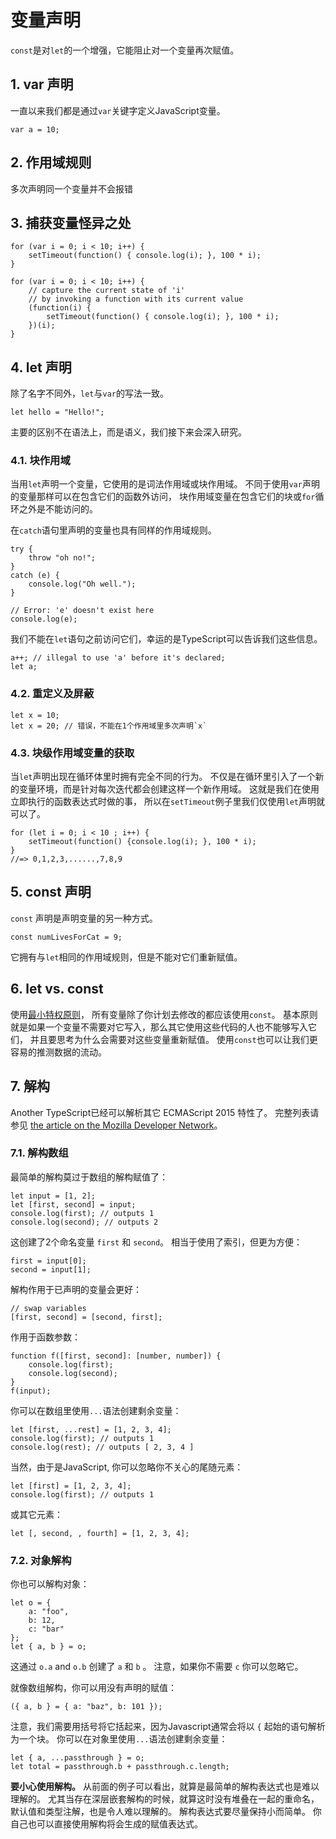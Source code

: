  # 变量声明

`const`是对`let`的一个增强，它能阻止对一个变量再次赋值。

## 1. var 声明

一直以来我们都是通过`var`关键字定义JavaScript变量。

    var a = 10;

## 2. 作用域规则

多次声明同一个变量并不会报错

## 3. 捕获变量怪异之处

    for (var i = 0; i < 10; i++) {
        setTimeout(function() { console.log(i); }, 100 * i);
    }

    for (var i = 0; i < 10; i++) {
        // capture the current state of 'i'
        // by invoking a function with its current value
        (function(i) {
            setTimeout(function() { console.log(i); }, 100 * i);
        })(i);
    }

## 4. let 声明

除了名字不同外，`let`与`var`的写法一致。

    let hello = "Hello!";

主要的区别不在语法上，而是语义，我们接下来会深入研究。

### 4.1. 块作用域

当用`let`声明一个变量，它使用的是词法作用域或块作用域。 
不同于使用`var`声明的变量那样可以在包含它们的函数外访问，
块作用域变量在包含它们的块或`for`循环之外是不能访问的。

在`catch`语句里声明的变量也具有同样的作用域规则。

    try {
        throw "oh no!";
    }
    catch (e) {
        console.log("Oh well.");
    }

    // Error: 'e' doesn't exist here
    console.log(e);

我们不能在`let`语句之前访问它们，幸运的是TypeScript可以告诉我们这些信息。

    a++; // illegal to use 'a' before it's declared;
    let a;

### 4.2. 重定义及屏蔽

    let x = 10;
    let x = 20; // 错误，不能在1个作用域里多次声明`x`

### 4.3. 块级作用域变量的获取

当`let`声明出现在循环体里时拥有完全不同的行为。 
不仅是在循环里引入了一个新的变量环境，而是针对每次迭代都会创建这样一个新作用域。 
这就是我们在使用立即执行的函数表达式时做的事，
所以在`setTimeout`例子里我们仅使用`let`声明就可以了。

    for (let i = 0; i < 10 ; i++) {
        setTimeout(function() {console.log(i); }, 100 * i);
    }
    //=> 0,1,2,3,......,7,8,9

## 5. const 声明

`const` 声明是声明变量的另一种方式。

    const numLivesForCat = 9;

它拥有与`let`相同的作用域规则，但是不能对它们重新赋值。

## 6. let vs. const

使用[最小特权原则](https://en.wikipedia.org/wiki/Principle_of_least_privilege)，
所有变量除了你计划去修改的都应该使用`const`。 
基本原则就是如果一个变量不需要对它写入，那么其它使用这些代码的人也不能够写入它们，
并且要思考为什么会需要对这些变量重新赋值。 
使用`const`也可以让我们更容易的推测数据的流动。

## 7. 解构

Another TypeScript已经可以解析其它 ECMAScript 2015 特性了。 
完整列表请参见 [the article on the Mozilla Developer Network](https://developer.mozilla.org/en-US/docs/Web/JavaScript/Reference/Operators/Destructuring_assignment)。

### 7.1. 解构数组

最简单的解构莫过于数组的解构赋值了：

    let input = [1, 2];
    let [first, second] = input;
    console.log(first); // outputs 1
    console.log(second); // outputs 2

这创建了2个命名变量 `first` 和 `second`。 相当于使用了索引，但更为方便：

    first = input[0];
    second = input[1];

解构作用于已声明的变量会更好：

    // swap variables
    [first, second] = [second, first];

作用于函数参数：

    function f([first, second]: [number, number]) {
        console.log(first);
        console.log(second);
    }
    f(input);

你可以在数组里使用`...`语法创建剩余变量：

    let [first, ...rest] = [1, 2, 3, 4];
    console.log(first); // outputs 1
    console.log(rest); // outputs [ 2, 3, 4 ]

当然，由于是JavaScript, 你可以忽略你不关心的尾随元素：

    let [first] = [1, 2, 3, 4];
    console.log(first); // outputs 1

或其它元素：

    let [, second, , fourth] = [1, 2, 3, 4];

### 7.2. 对象解构

你也可以解构对象：

    let o = {
        a: "foo",
        b: 12,
        c: "bar"
    };
    let { a, b } = o;

这通过 `o.a` and `o.b` 创建了 `a` 和 `b` 。 注意，如果你不需要 `c` 你可以忽略它。

就像数组解构，你可以用没有声明的赋值：

    ({ a, b } = { a: "baz", b: 101 });

注意，我们需要用括号将它括起来，因为Javascript通常会将以 `{` 起始的语句解析为一个块。
你可以在对象里使用`...`语法创建剩余变量：

    let { a, ...passthrough } = o;
    let total = passthrough.b + passthrough.c.length;

**要小心使用解构。** 从前面的例子可以看出，就算是最简单的解构表达式也是难以理解的。 尤其当存在深层嵌套解构的时候，就算这时没有堆叠在一起的重命名，默认值和类型注解，也是令人难以理解的。 解构表达式要尽量保持小而简单。 你自己也可以直接使用解构将会生成的赋值表达式。